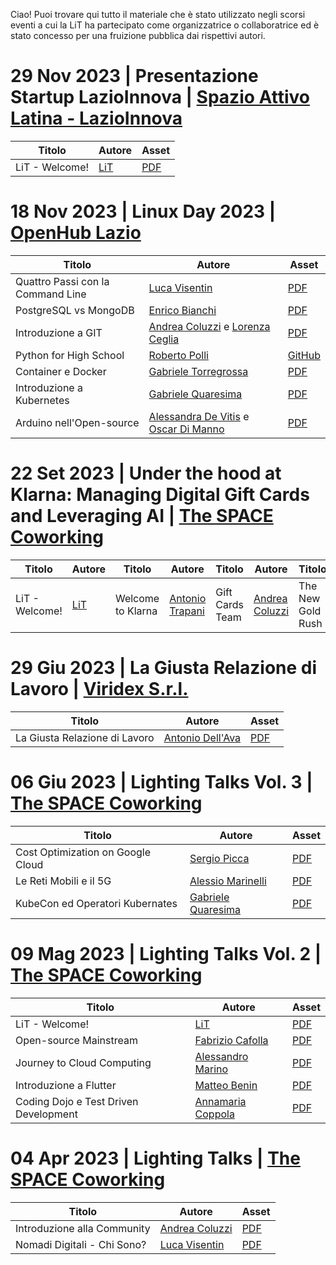 Ciao! Puoi trovare qui tutto il materiale che è stato utilizzato negli scorsi eventi a cui la LiT ha
partecipato come organizzatrice o collaboratrice ed è
stato concesso per una fruizione pubblica dai rispettivi autori.

# 29 Nov 2023 | Presentazione Startup LazioInnova | [Spazio Attivo Latina - LazioInnova](https://www.lazioinnova.it/spazioattivo/sede-spazio-attivo/spazio-attivo-latina/)

| Titolo | Autore | Asset |
| --- | --- | --- |
| LiT - Welcome! | [LiT](https://www.linkedin.com/company/latina-in-tech/) | [PDF](https://drive.google.com/file/d/1nsCw0WoYbxiHOYQaH23SHfiGB02rPWsG/view?usp=drive_link) |

# 18 Nov 2023 | Linux Day 2023 | [OpenHub Lazio](https://openhublazio.it/it/gli-hub/hub-latina)

| Titolo | Autore | Asset |
| --- | --- | --- |
| Quattro Passi con la Command Line | [Luca Visentin](https://www.linkedin.com/in/visentin-luca/) | [PDF](https://drive.google.com/file/d/1fg4aQeihE6hb2EzmmIJV2GM9c-YfRO0y/view?usp=drive_link) |
| PostgreSQL vs MongoDB | [Enrico Bianchi](https://www.linkedin.com/in/enricobianchi80/) | [PDF](https://drive.google.com/file/d/1twYdlGiIZ7KTvGuBWNLfTP9Xxp3PXJ4c/view?usp=drive_link) |
| Introduzione a GIT | [Andrea Coluzzi](https://www.linkedin.com/in/andrea-coluzzi/) e [Lorenza Ceglia](https://www.linkedin.com/in/lorenzo-ceglia/) | [PDF](https://drive.google.com/file/d/1gufDdzMBBGnaHJXwVwVsjXuTrIIDjuJZ/view?usp=drive_link) |
| Python for High School | [Roberto Polli](https://www.linkedin.com/in/rpolli/) | [GitHub](https://github.com/ioggstream/python-course/tree/main/python-high-school) |
| Container e Docker | [Gabriele Torregrossa](https://www.linkedin.com/in/gabriele-torregrossa-3b638119b/) | [PDF](https://drive.google.com/file/d/1qE1l7oskHa1RzV9S1fype5Sp-UTsmreT/view?usp=drive_link) |
| Introduzione a Kubernetes | [Gabriele Quaresima](https://www.linkedin.com/in/gabriele-quaresima/) | [PDF](https://drive.google.com/file/d/1vZ_wagxDQtgWfOAkdjp7l0tgad0SZjBN/view?usp=drive_link) |
| Arduino nell'Open-source | [Alessandra De Vitis](https://www.linkedin.com/in/alessandra-de-vitis-658a5940/) e [Oscar Di Manno](https://www.linkedin.com/in/oscar-di-manno/) | [PDF](https://drive.google.com/file/d/1B-sapIw6a5A8n4W7KvPWFRdzS_J5mcX6/view?usp=drive_link) |

# 22 Set 2023 | Under the hood at Klarna: Managing Digital Gift Cards and Leveraging AI | [The SPACE Coworking](https://www.thespacecoworking.website/)

| Titolo | Autore | Titolo | Autore | Titolo | Autore | Titolo | Autore | Asset |
| --- | --- | --- | --- | --- | --- | --- | --- | --- |
| LiT - Welcome! | [LiT](https://www.linkedin.com/company/latina-in-tech/) | Welcome to Klarna | [Antonio Trapani](https://www.linkedin.com/in/antoniotrapani/) | Gift Cards Team | [Andrea Coluzzi](https://www.linkedin.com/in/andrea-coluzzi/) | The New Gold Rush | [Antonio Trapani](https://www.linkedin.com/in/antoniotrapani/) | [PDF](https://drive.google.com/file/d/1ifyBJwKRySKLRShrvcMsej9mOHtO2Hf4/view?usp=drive_link) |

# 29 Giu 2023 | La Giusta Relazione di Lavoro | [Viridex S.r.l.](https://www.viridex.it/)

| Titolo | Autore | Asset |
| --- | --- | --- |
| La Giusta Relazione di Lavoro | [Antonio Dell'Ava](https://www.linkedin.com/in/antoniodellava/) | [PDF](https://drive.google.com/file/d/1iBckRkvpPYIA3xuz4httPBztt8mME_9G/view?usp=drive_link) |

# 06 Giu 2023 | Lighting Talks Vol. 3 | [The SPACE Coworking](https://www.thespacecoworking.website/)

| Titolo | Autore | Asset |
| --- | --- | --- |
| Cost Optimization on Google Cloud | [Sergio Picca](https://www.linkedin.com/in/sergio-picca/) | [PDF](https://drive.google.com/file/d/1JXRR6Iy4YIfQ8g1fv6Td4DIKICnC2PLx/view?usp=drive_link) |
| Le Reti Mobili e il 5G | [Alessio Marinelli](https://www.linkedin.com/in/alessio-marinelli/) | [PDF](https://drive.google.com/file/d/1wLsihdxOi2Njy5EcMIuzI1OvneTy0Syp/view?usp=drive_link) |
| KubeCon ed Operatori Kubernates | [Gabriele Quaresima](https://www.linkedin.com/in/gabriele-quaresima/) | [PDF](https://drive.google.com/file/d/1upa5QdHkIqvdVUy2Kb8aQTtsSmP4bfwG/view?usp=drive_link) |

# 09 Mag 2023 | Lighting Talks Vol. 2 | [The SPACE Coworking](https://www.thespacecoworking.website/)

| Titolo | Autore | Asset |
| --- | --- | --- |
| LiT - Welcome! | [LiT](https://www.linkedin.com/company/latina-in-tech/) | [PDF](https://drive.google.com/file/d/1qh3_raZYa4PXlSqMekZgqesDzjvlu3In/view?usp=drive_link) |
| Open-source Mainstream | [Fabrizio Cafolla](https://www.linkedin.com/in/fabrizio-cafolla/) | [PDF](https://drive.google.com/file/d/1E8T55LAmt73SQVWzxcGHn3URng_-R7I3/view?usp=drive_link) |
| Journey to Cloud Computing | [Alessandro Marino](https://www.linkedin.com/in/alessandro-marino-ac/) | [PDF](https://drive.google.com/file/d/1JXuHlCZAY1YcUQeh4I6fYUSfs4VEOEg6/view?usp=drive_link) |
| Introduzione a Flutter | [Matteo Benin](https://www.linkedin.com/in/matteo-benin-28b11195/) | [PDF](https://drive.google.com/file/d/1QsklFWLbYZaYq2GH-GvvgjnNLow70qza/view?usp=drive_link) |
| Coding Dojo e Test Driven Development | [Annamaria Coppola](https://www.linkedin.com/in/annamaria-coppola-9a301613/) | [PDF](https://drive.google.com/file/d/1CEQPQzARk6wY7954W9eSh5IEaM7SrYsR/view?usp=drive_link) |

# 04 Apr 2023 | Lighting Talks | [The SPACE Coworking](https://www.thespacecoworking.website/)

| Titolo | Autore | Asset |
| --- | --- | --- |
| Introduzione alla Community | [Andrea Coluzzi](https://www.linkedin.com/in/andrea-coluzzi/) | [PDF](https://drive.google.com/file/d/18EOUv2mo9ZVxPQJ6uoIJ2PFtV8Rz9sTL/view?usp=drive_link) |
| Nomadi Digitali - Chi Sono? | [Luca Visentin](https://www.linkedin.com/in/visentin-luca/) | [PDF](https://drive.google.com/file/d/1ymGd1dvvdvlD-RA1hkIU1G0kD0hU7r6G/view?usp=drive_link) |

